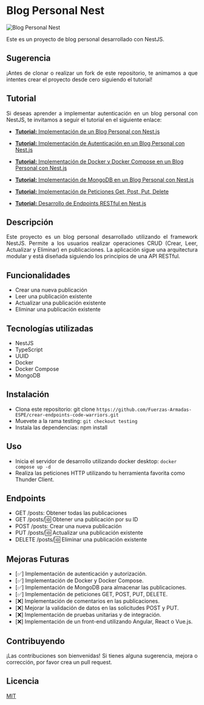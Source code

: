 # Blog Personal Nest

![Blog Personal Nest](img/image.png)


Este es un proyecto de blog personal desarrollado con NestJS.

## Sugerencia

<p style="text-align: justify">¡Antes de clonar o realizar un fork de este repositorio, te animamos a que intentes crear el proyecto desde cero siguiendo el tutorial!</p>

## Tutorial

<p style="text-align: justify">Si deseas aprender a implementar autenticación en un blog personal con NestJS, te invitamos a seguir el tutorial en el siguiente enlace: </p> 

- [**Tutorial:** Implementación de un Blog Personal con Nest.js](/Tutoriales/tutorial.md)

- [**Tutorial:** Implementación de Autenticación en un Blog Personal con Nest.js](/Tutoriales/tutorial-auth.md)

- [**Tutorial:** Implementación de Docker y Docker Compose en un Blog Personal con Nest.js](/Tutoriales/tutorial-docker.md)

- [**Tutorial:** Implementación de MongoDB en un Blog Personal con Nest.js](/Tutoriales/tutorial-connection-database.md)

- [**Tutorial:** Implementación de Peticiones Get, Post, Put, Delete](/Tutoriales/tutorial-peticiones.md)

- [**Tutorial:** Desarrollo de Endpoints RESTful en Nest.js](/Tutoriales/tutorial-restful.md)

<!-- - [**Tutorial:** Implementación de Pruebas Unitarias en un Blog Personal con Nest.js](/Tutoriales/tutorial-pruebas.md) -->

## Descripción

<p style="text-align: justify"> Este proyecto es un blog personal desarrollado utilizando el framework NestJS. Permite a los usuarios realizar operaciones CRUD (Crear, Leer, Actualizar y Eliminar) en publicaciones. La aplicación sigue una arquitectura modular y está diseñada siguiendo los principios de una API RESTful. </p>

## Funcionalidades

- Crear una nueva publicación
- Leer una publicación existente
- Actualizar una publicación existente
- Eliminar una publicación existente

## Tecnologías utilizadas

- NestJS
- TypeScript
- UUID
- Docker
- Docker Compose
- MongoDB

## Instalación

- Clona este repositorio: git clone `https://github.com/Fuerzas-Armadas-ESPE/crear-endpoints-code-warriors.git`
- Muevete a la rama testing: `git checkout testing`
- Instala las dependencias: npm install

## Uso

- Inicia el servidor de desarrollo utilizando docker desktop: `docker compose up -d`
- Realiza las peticiones HTTP utilizando tu herramienta favorita como Thunder Client.

## Endpoints

- GET /posts: Obtener todas las publicaciones
- GET /posts/:id: Obtener una publicación por su ID
- POST /posts: Crear una nueva publicación
- PUT /posts/:id: Actualizar una publicación existente
- DELETE /posts/:id: Eliminar una publicación existente

<!-- ## Autenticación

Para proteger las rutas y los recursos, se ha implementado la autenticación mediante tokens JWT (JSON Web Tokens). 

Debes obtener un token de acceso enviando una solicitud POST a `/auth/login` con las credenciales de usuario. Luego, incluye este token en la cabecera Authorization de tus solicitudes HTTP utilizando el esquema Bearer. -->

## Mejoras Futuras

- [✅] Implementación de autenticación y autorización.
- [✅] Implementación de Docker y Docker Compose.
- [✅] Implementación de MongoDB para almacenar las publicaciones.
- [✅] Implementación de peticiones GET, POST, PUT, DELETE.
- [❌] Implementación de comentarios en las publicaciones.
- [❌] Mejorar la validación de datos en las solicitudes POST y PUT.
- [❌] Implementación de pruebas unitarias y de integración.
- [❌] Implementación de un front-end utilizando Angular, React o Vue.js.

## Contribuyendo

<p style="text-align: justify">¡Las contribuciones son bienvenidas! Si tienes alguna sugerencia, mejora o corrección, por favor crea un pull request.</p>

## Licencia

[MIT](LICENSE)